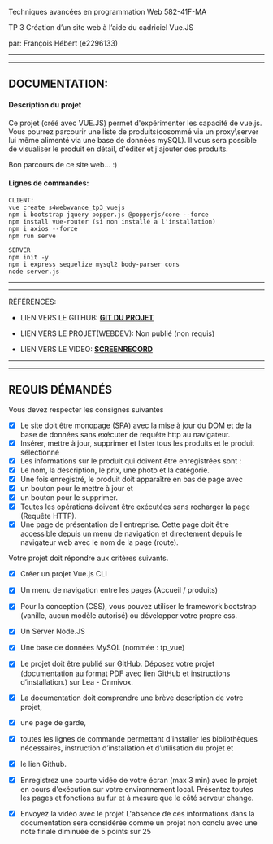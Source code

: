 Techniques avancées en programmation Web 
582-41F-MA 
 
 

TP 3
Création d’un site web à l’aide du cadriciel Vue.JS
 


par:  François Hébert (e2296133) 


---
---

## DOCUMENTATION:

#### Description du projet
Ce projet (créé avec VUE.JS) permet d'expérimenter les capacité de vue.js.
Vous pourrez parcourir une liste de produits(cosommé via un proxy\server lui même alimenté via une base de données mySQL).  Il vous sera possible de visualiser le produit en détail, d'éditer et j'ajouter des produits.

Bon parcours de ce site web...  :)

#### Lignes de commandes:
```
CLIENT:
vue create s4webwvance_tp3_vuejs
npm i bootstrap jquery popper.js @popperjs/core --force
npm install vue-router (si non installé a l'installation)
npm i axios --force
npm run serve

SERVER
npm init -y
npm i express sequelize mysql2 body-parser cors
node server.js
```

---
---



RÉFÉRENCES:

- LIEN VERS LE GITHUB: **[GIT DU PROJET](https://github.com/fhmaisonneuve/s4webavance_tp3_vuejs)**

- LIEN VERS LE PROJET(WEBDEV): Non publié (non requis)

- LIEN VERS LE VIDEO: **[SCREENRECORD](https://github.com/fhmaisonneuve/s4WebAvance_TP2_ReactCli/raw/master/__requis/s4webavance_presentation.mp4)**
 ---  

---


## REQUIS DÉMANDÉS



Vous devez respecter les consignes suivantes
- [x] Le site doit être monopage (SPA) avec la mise à jour du DOM et de la base de données sans exécuter de requête http au navigateur.
- [x] Insérer, mettre à jour, supprimer et lister tous les produits et le produit sélectionné
- [x]  Les informations sur le produit qui doivent être enregistrées sont :
- [x] Le nom, la description, le prix, une photo et la catégorie.
- [x] Une fois enregistré, le produit doit apparaître en bas de page avec 
- [x] un bouton pour le mettre à jour et
- [x]  un bouton pour le supprimer. 
- [x]  Toutes les opérations doivent être exécutées sans recharger la page (Requête HTTP).
- [x] Une page de présentation de l'entreprise. Cette page doit être accessible depuis un menu de navigation et directement depuis le navigateur web avec le nom de la page (route).

Votre projet doit répondre aux critères suivants.
- [x] Créer un projet Vue.js CLI
- [x] Un menu de navigation entre les pages (Accueil / produits)
- [x] Pour la conception (CSS), vous pouvez utiliser le framework bootstrap (vanille, aucun modèle autorisé) ou développer votre propre css.
- [x] Un Server Node.JS
- [x] Une base de données MySQL (nommée : tp_vue)
- [x] Le projet doit être publié sur GitHub.
Déposez votre projet (documentation au format PDF avec lien GitHub et instructions d’installation.) sur Lea - Onmivox.


- [x] La documentation doit comprendre une brève description de votre projet, 
- [x] une page de garde,
- [x] toutes les lignes de commande permettant d'installer les bibliothèques nécessaires, instruction d’installation et d’utilisation du projet et 
- [x] le lien Github.
- [x] Enregistrez une courte vidéo de votre écran (max 3 min) avec le projet en cours
d'exécution sur votre environnement local. Présentez toutes les pages et fonctions au fur et à mesure que le côté serveur change. 

- [x] Envoyez la vidéo avec le projet
L'absence de ces informations dans la documentation sera considérée comme un projet non conclu avec une note finale diminuée de 5 points sur 25

